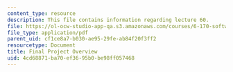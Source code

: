 ```yaml
---
content_type: resource
description: This file contains information regarding lecture 60.
file: https://ol-ocw-studio-app-qa.s3.amazonaws.com/courses/6-170-software-studio-spring-2013/4cd68871ba70ef3695b0be98ff057468_MIT6_170S13_60-final-proj.pdf
file_type: application/pdf
parent_uid: cf1ce8a7-b030-ae95-29fe-ab84f20f3ff2
resourcetype: Document
title: Final Project Overview
uid: 4cd68871-ba70-ef36-95b0-be98ff057468
---
```

